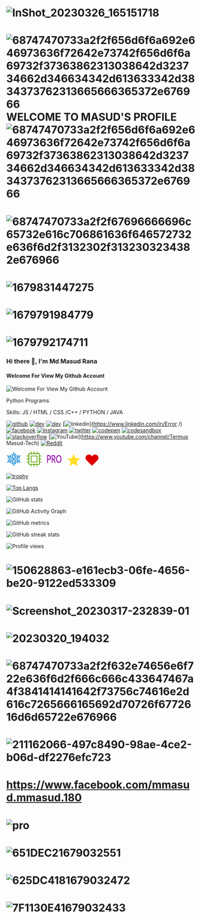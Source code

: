 # ![InShot_20230326_165151718](https://user-images.githubusercontent.com/118968969/227770973-0a8716d8-4391-46a0-a142-124c5d2dd291.jpg)

# ![68747470733a2f2f656d6f6a692e646973636f72642e73742f656d6f6a69732f37363862313038642d323734662d346634342d613633342d3834373762313665666365372e676966](https://user-images.githubusercontent.com/118968969/227749133-ca02419e-0d8f-4b05-af72-b498d9c8b2b3.gif)WELCOME TO MASUD'S PROFILE![68747470733a2f2f656d6f6a692e646973636f72642e73742f656d6f6a69732f37363862313038642d323734662d346634342d613633342d3834373762313665666365372e676966](https://user-images.githubusercontent.com/118968969/227749271-cd33f795-30b9-43d6-86c3-8a818f7d3a7e.gif)

 # ![68747470733a2f2f67696666696c65732e616c706861636f646572732e636f6d2f3132302f3132303234382e676966](https://user-images.githubusercontent.com/118968969/227749293-a65ed117-699b-4c41-90a2-7d41a899e6e1.gif)
# ![1679831447275](https://user-images.githubusercontent.com/118968969/227780468-c6034976-cb14-4b7b-a44d-c3313a82259e.jpg)

# ![1679791984779](https://user-images.githubusercontent.com/118968969/227749506-87417dd8-61a9-4494-a791-d5638cc4ae02.jpg)

# ![1679792174711](https://user-images.githubusercontent.com/118968969/227749527-4f710c7d-5da7-4b8c-9d36-6c549aea148a.jpg)


### Hi there 👋, I'm Md Masud Rana 
#### Welcome For View My Github Account 
![Welcome For View My Github Account ](https://www.facebook.com/100049006952853/posts/pfbid02995ZQfxbbd93sEvjs7AkH7dL7KYuvAdXiBPhkUxT48WyaQyB9dXTwDwDxSNcKZ9Ql/?app=fbl)

Python Programs 

Skills: JS / HTML / CSS /C++ / PYTHON / JAVA



[<img src='https://cdn.jsdelivr.net/npm/simple-icons@3.0.1/icons/github.svg' alt='github' height='40'>](https://github.com/Termuxmasud404)  [<img src='https://cdn.jsdelivr.net/npm/simple-icons@3.0.1/icons/dev-dot-to.svg' alt='dev' height='40'>](https://dev.to/Error )  [<img src='https://cdn.jsdelivr.net/npm/simple-icons@3.0.1/icons/hashnode.svg' alt='dev' height='40'>](Error )  [<img src='https://cdn.jsdelivr.net/npm/simple-icons@3.0.1/icons/linkedin.svg' alt='linkedin' height='40'>](https://www.linkedin.com/in/Error /)  [<img src='https://cdn.jsdelivr.net/npm/simple-icons@3.0.1/icons/facebook.svg' alt='facebook' height='40'>](https://www.facebook.com/https://www.facebook.com/mmasud.mmasud.180)  [<img src='https://cdn.jsdelivr.net/npm/simple-icons@3.0.1/icons/instagram.svg' alt='instagram' height='40'>](https://www.instagram.com/md_masud_rana_98/)  [<img src='https://cdn.jsdelivr.net/npm/simple-icons@3.0.1/icons/twitter.svg' alt='twitter' height='40'>](https://twitter.com/Error )  [<img src='https://cdn.jsdelivr.net/npm/simple-icons@3.0.1/icons/codepen.svg' alt='codepen' height='40'>](https://codepen.io/Error )  [<img src='https://cdn.jsdelivr.net/npm/simple-icons@3.0.1/icons/codesandbox.svg' alt='codesandbox' height='40'>](https://codesandbox.io/u/Error )  [<img src='https://cdn.jsdelivr.net/npm/simple-icons@3.0.1/icons/stackoverflow.svg' alt='stackoverflow' height='40'>](https://stackoverflow.com/users/Error )  [<img src='https://cdn.jsdelivr.net/npm/simple-icons@3.0.1/icons/youtube.svg' alt='YouTube' height='40'>](https://www.youtube.com/channel/Termux Masud-Tech)  [<img src='https://cdn.jsdelivr.net/npm/simple-icons@3.0.1/icons/reddit.svg' alt='Reddit' height='40'>](https://www.reddit.com/user/Error )  

<a href='https://archiveprogram.github.com/'><img src='https://raw.githubusercontent.com/acervenky/animated-github-badges/master/assets/acbadge.gif' width='40' height='40'></a> <a href='https://docs.github.com/en/developers'><img src='https://raw.githubusercontent.com/acervenky/animated-github-badges/master/assets/devbadge.gif' width='40' height='40'></a> <a href='https://github.com/pricing'><img src='https://raw.githubusercontent.com/acervenky/animated-github-badges/master/assets/pro.gif' width='40' height='40'></a> <a href='https://stars.github.com/'><img src='https://raw.githubusercontent.com/acervenky/animated-github-badges/master/assets/starbadge.gif' width='35' height='35'></a> <a href='https://docs.github.com/en/github/supporting-the-open-source-community-with-github-sponsors'><img src='https://raw.githubusercontent.com/acervenky/animated-github-badges/master/assets/sponsorbadge.gif' width='35' height='35'></a> 

[![trophy](https://github-profile-trophy.vercel.app/?username=Termuxmasud404)](https://github.com/ryo-ma/github-profile-trophy)

[![Top Langs](https://github-readme-stats.vercel.app/api/top-langs/?username=Termuxmasud404)](https://github.com/anuraghazra/github-readme-stats)

![GitHub stats](https://github-readme-stats.vercel.app/api?username=Termuxmasud404&show_icons=true&count_private=true)  

![GitHub Activity Graph](https://activity-graph.herokuapp.com/graph?username=Termuxmasud404)  

![GitHub metrics](https://metrics.lecoq.io/Termuxmasud404)  

![GitHub streak stats](https://streak-stats.demolab.com/?user=Termuxmasud404)  

![Profile views](https://gpvc.arturio.dev/Termuxmasud404)  



<!--
**Termuxmasud404/Termuxmasud404** is a ✨ _special_ ✨ repository because its `README.md` (this file) appears on your GitHub profile.

# 


Here are some ideas to get you started:

- 🔭 I’m currently working on ...
- 🌱 I’m currently learning ...
- 👯 I’m looking to collaborate on ...
- 🤔 I’m looking for help with ...
- 💬 Ask me about ...
- 📫 How to reach me: ...
- 😄 Pronouns: ...
- ⚡ Fun fact: ...
-->

# ![150628863-e161ecb3-06fe-4656-be20-9122ed533309](https://user-images.githubusercontent.com/118968969/227747626-f174bcd4-cb63-48db-ba4d-317c50904198.gif)

# ![Screenshot_20230317-232839-01](https://user-images.githubusercontent.com/118968969/227747737-eaae7793-8b40-41f8-8475-580121af488f.jpeg)

# ![20230320_194032](https://user-images.githubusercontent.com/118968969/227747755-c9a1b1d2-4e67-448b-b99d-0e7515015657.jpg)


# ![68747470733a2f2f632e74656e6f722e636f6d2f666c666c433647467a4f3841414141642f73756c74616e2d616c7265666165692d70726f6772616d6d65722e676966](https://user-images.githubusercontent.com/118968969/227748056-0dfd3c11-0064-4f0d-b610-dd8eeaa484b5.gif)

# ![211162066-497c8490-98ae-4ce2-b06d-df2276efc723](https://user-images.githubusercontent.com/118968969/227748063-851757b0-ffee-4ec6-b714-75619893ea86.gif)
# https://www.facebook.com/mmasud.mmasud.180

# ![pro](https://user-images.githubusercontent.com/118968969/228099545-8a5bae0a-c330-4527-9192-b31a975920ea.gif)





# ![651DEC21679032551](https://user-images.githubusercontent.com/118968969/227747591-2e9d3472-ce7e-431d-92c7-76a68b476d67.jpg)


# ![625DC4181679032472](https://user-images.githubusercontent.com/118968969/227747597-9a120b97-3ee3-4b07-8ec0-2e6adfab0657.jpg)


# ![7F1130E41679032433](https://user-images.githubusercontent.com/118968969/227747605-07191829-44f9-483c-8847-88f4a76c2b62.jpg)


#

